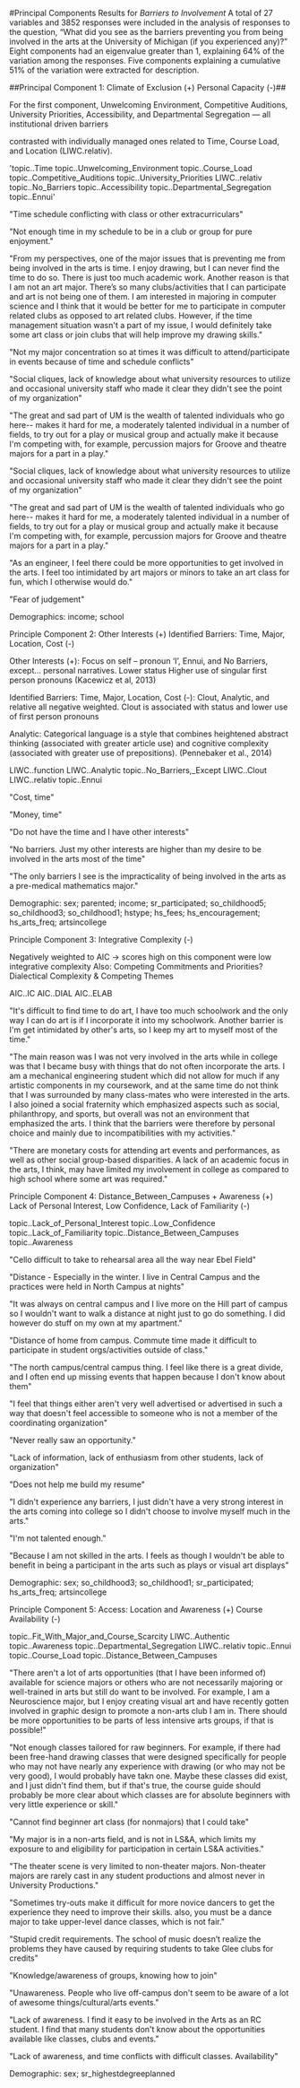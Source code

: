 #Principal Components Results for *Barriers to Involvement*
A total of 27 variables and 3852 responses were included in the analysis of responses to the question, “What did you see as the barriers preventing you from being involved in the arts at the University of Michigan (if you experienced any)?” Eight components had an eigenvalue greater than 1, explaining 64% of the variation among the responses. Five components explaining a cumulative 51% of the variation were extracted for description. 


##Principal Component 1: 
Climate of Exclusion (+)
Personal Capacity (-)##

For the first component, Unwelcoming Environment, Competitive Auditions, University Priorities, Accessibility, and Departmental Segregation — all institutional driven barriers

contrasted with individually managed ones related to Time, Course Load, and Location (LIWC.relativ). 

'topic..Time
topic..Unwelcoming_Environment
topic..Course_Load
topic..Competitive_Auditions
topic..University_Priorities
LIWC..relativ
topic..No_Barriers
topic..Accessibility
topic..Departmental_Segregation
topic..Ennui'


"Time schedule conflicting with class or other extracurriculars"

"Not enough time in my schedule to be in a club or group for pure enjoyment."

"From my perspectives, one of the major issues that is preventing me from being involved in the arts is time. I enjoy drawing, but I can never find the time to do so. There is just too much academic work. Another reason is that I am not an art major. There’s so many clubs/activities that I can participate and art is not being one of them. I am interested in majoring in computer science and I think that it would be better for me to participate in computer related clubs as opposed to art related clubs. However, if the time management situation wasn't a part of my issue, I would definitely take some art class or join clubs that will help improve my drawing skills."

"Not my major concentration so at times it was difficult to attend/participate in events because of time and schedule conflicts"

"Social cliques, lack of knowledge about what university resources to utilize and occasional university staff who made it clear they didn't see the point of my organization"

"The great and sad part of UM is the wealth of talented individuals who go here-- makes it hard for me, a moderately talented individual in a number of fields, to try out for a play or musical group and actually make it because I'm competing with, for example, percussion majors for Groove and theatre majors for a part in a play."

"Social cliques, lack of knowledge about what university resources to utilize and occasional university staff who made it clear they didn't see the point of my organization"

"The great and sad part of UM is the wealth of talented individuals who go here-- makes it hard for me, a moderately talented individual in a number of fields, to try out for a play or musical group and actually make it because I'm competing with, for example, percussion majors for Groove and theatre majors for a part in a play."

"As an engineer, I feel there could be more opportunities to get involved in the arts. I feel too intimidated by art majors or minors to take an art class for fun, which I otherwise would do."

"Fear of judgement"


Demographics: income; school



Principle Component 2: 
Other Interests (+)
Identified Barriers: Time, Major, Location, Cost (-)

Other Interests (+): Focus on self – pronoun ‘I’, Ennui, and No Barriers, except… 
personal narratives.
Lower status
Higher use of singular first person pronouns
(Kacewicz et al, 2013)

Identified Barriers: Time, Major, Location, Cost (-): Clout, Analytic, and relative all negative weighted. Clout is associated with status and lower use of first person pronouns 

Analytic: Categorical language is a style that combines heightened abstract thinking (associated with greater article use) and cognitive complexity (associated with greater use of prepositions). (Pennebaker et al., 2014)

LIWC..function
LIWC..Analytic
topic..No_Barriers,_Except
LIWC..Clout
LIWC..relativ
topic..Ennui


"Cost, time"

"Money, time"

"Do not have the time and I have other interests"

"No barriers. Just my other interests are higher than my desire to be involved in the arts most of the time"

"The only barriers I see is the impracticality of being involved in the arts as a pre-medical mathematics major."



Demographic: sex; parented; income; sr_participated; so_childhood5; so_childhood3; so_childhood1; hstype; hs_fees; hs_encouragement; hs_arts_freq; artsincollege



Principle Component 3: 
Integrative Complexity (-)

Negatively weighted to AIC -> scores high on this component were low integrative complexity
Also: Competing Commitments and Priorities?
Dialectical Complexity & Competing Themes

AIC..IC
AIC..DIAL
AIC..ELAB


"It's difficult to find time to do art, I have too much schoolwork and the only way I can do art is if I incorporate it into my schoolwork. Another barrier is I'm get intimidated by other's arts, so I keep my art to myself most of the time."

"The main reason was I was not very involved in the arts while in college was that I became busy with things that do not often incorporate the arts. I am a mechanical engineering student which did not allow for much if any artistic components in my coursework, and at the same time do not think that I was surrounded by many class-mates who were interested in the arts. I also joined a social fraternity which emphasized aspects such as social, philanthropy, and sports, but overall was not an environment that emphasized the arts. I think that the barriers were therefore by personal choice and mainly due to incompatibilities with my activities."

"There are monetary costs for attending art events and performances, as well as other social group-based disparities. A lack of an academic focus in the arts, I think, may have limited my involvement in college as compared to high school where some art was required."


Principle Component 4: 
Distance_Between_Campuses + Awareness (+)
Lack of Personal Interest, Low Confidence, Lack of Familiarity (-)

topic..Lack_of_Personal_Interest
topic..Low_Confidence
topic..Lack_of_Familiarity
topic..Distance_Between_Campuses
topic..Awareness



"Cello difficult to take to rehearsal area all the way near Ebel Field"

"Distance - Especially in the winter. I live in Central Campus and the practices were held in North Campus at nights"

"It was always on central campus and I live more on the Hill part of campus so I wouldn't want to walk a distance at night just to go do something. I did however do stuff on my own at my apartment."

"Distance of home from campus. Commute time made it difficult to participate in student orgs/activities outside of class."

"The north campus/central campus thing. I feel like there is a great divide, and I often end up missing events that happen because I don't know about them"

"I feel that things either aren't very well advertised or advertised in such a way that doesn't feel accessible to someone who is not a member of the coordinating organization"

"Never really saw an opportunity."

"Lack of information, lack of enthusiasm from other students, lack of organization"

"Does not help me build my resume"

"I didn't experience any barriers, I just didn't have a very strong interest in the arts coming into college so I didn't choose to involve myself much in the arts."

"I'm not talented enough."

"Because I am not skilled in the arts. I feels as though I wouldn't be able to benefit in being a participant in the arts such as plays or visual art displays"


Demographic: sex; so_childhood3; so_childhood1; sr_participated; hs_arts_freq; artsincollege


Principle Component 5: 
Access: Location and Awareness (+)
Course Availability (-)

topic..Fit_With_Major_and_Course_Scarcity
LIWC..Authentic
topic..Awareness
topic..Departmental_Segregation
LIWC..relativ
topic..Ennui
topic..Course_Load
topic..Distance_Between_Campuses



"There aren't a lot of arts opportunities (that I have been informed of) available for science majors or others who are not necessarily majoring or well-trained in arts but still do want to be involved. For example, I am a Neuroscience major, but I enjoy creating visual art and have recently gotten involved in graphic design to promote a non-arts club I am in. There should be more opportunities to be parts of less intensive arts groups, if that is possible!"


"Not enough classes tailored for raw beginners. For example, if there had been free-hand drawing classes that were designed specifically for people who may not have nearly any experience with drawing (or who may not be very good), I would probably have takn one. Maybe these classes did exist, and I just didn't find them, but if that's true, the course guide should probably be more clear about which classes are for absolute beginners with very little experience or skill."

"Cannot find beginner art class (for nonmajors) that I could take"


"My major is in a non-arts field, and is not in LS&A, which limits my exposure to and eligibility for participation in certain LS&A activities."

"The theater scene is very limited to non-theater majors. Non-theater majors are rarely cast in any student productions and almost never in University Productions."

"Sometimes try-outs make it difficult for more novice dancers to get the experience they need to improve their skills. also, you must be a dance major to take upper-level dance classes, which is not fair."

"Stupid credit requirements. The school of music doesn’t realize the problems they have caused by requiring students to take Glee clubs for credits"



"Knowledge/awareness of groups, knowing how to join"

"Unawareness. People who live off-campus don't seem to be aware of a lot of awesome things/cultural/arts events."

"Lack of awareness. I find it easy to be involved in the Arts as an RC student. I find that many students don't know about the opportunities available like classes, clubs and events."

"Lack of awareness, and time conflicts with difficult classes. Availability"


Demographic: sex; sr_highestdegreeplanned
